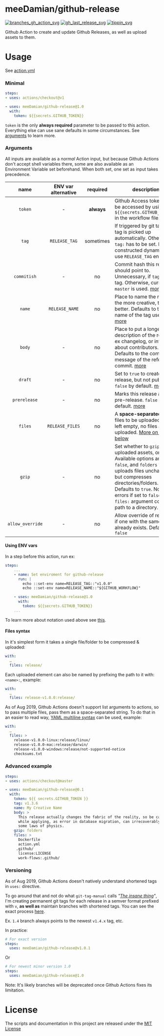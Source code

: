 # meeDamian/github-release

[![branches_gh_action_svg]][branches_gh_action_url]
[![gh_last_release_svg]][gh_last_release_url]
[![tippin_svg]][tippin_url]

[branches_gh_action_svg]: https://github.com/meeDamian/github-release/workflows/Create%20shortened%20tags/badge.svg
[branches_gh_action_url]: https://github.com/meeDamian/github-release/blob/master/.github/workflows/on-tag.yml

[gh_last_release_svg]: https://img.shields.io/github/v/release/meeDamian/github-release?sort=semver
[gh_last_release_url]: https://github.com/meeDamian/github-release/releases/latest

[tippin_svg]: https://img.shields.io/badge/donate-lightning-FDD023?logo=bitcoin&style=flat
[tippin_url]: https://tippin.me/@meeDamian

Github Action to create and update Github Releases, as well as upload assets to them.

# Usage

See [action.yml](action.yml)

### Minimal

```yaml
steps:
- uses: actions/checkout@v1

- uses: meeDamian/github-release@1.0
  with:
    token: ${{secrets.GITHUB_TOKEN}}
```

`token` is the only **always required** parameter to be passed to this action.  Everything else can use sane defaults in some circumstances.  See [arguments] to learn more.

[arguments]: #Arguments


### Arguments

All inputs are available as a _normal_ Action input, but because Github Actions don't accept shell variables there, some are also available as an Environment Variable set beforehand.  When both set, one set as input takes precedence.

| name             | ENV var alternative | required   | description
|:----------------:|:-------------------:|:----------:|----------------
| `token`          | -                   | **always** | Github Access token.  Can be accessed by using `${{secrets.GITHUB_TOKEN}}` in the workflow file.
| `tag`            | `RELEASE_TAG`       | sometimes  | If triggered by git tag push, tag is picked up automatically.  Otherwise `tag:` has to be set. For tags constructed dynamically, use `RELEASE_TAG` env var.
| `commitish`      | -                   | no         | Commit hash this release should point to.  Unnecessary, if `tag` is a git tag.  Otherwise, current `master` is used. [more]
| `name`           | `RELEASE_NAME`      | no         | Place to name the release, the more creative, the better. Defaults to the name of the tag used. [more]
| `body`           | -                   | no         | Place to put a longer description of the release, ex changelog, or info about contributors.  Defaults to the commit message of the reference commit. [more]
| `draft`          | -                   | no         | Set to `true` to create a release, but not publish it. `false` by default. [more]
| `prerelease`     | -                   | no         | Marks this release as a pre-release. `false` by default. [more]
| `files`          | `RELEASE_FILES`     | no         | A **space-separated** list of files to be uploaded. When left empty, no files are uploaded. [More on files below]
| `gzip`           | -                   | no         | Set whether to `gzip` uploaded assets, or not.  Available options are: `true`, `false`, and `folders` which uploads files unchanged, but compresses directories/folders.  Defaults to `true`.  Note: it errors if set to `false`, and `files:` argument contains path to a directory.
| `allow_override` | -                   | no        | Allow override of release, if one with the same tag already exists.  Defaults to `false`

[more]: https://developer.github.com/v3/repos/releases/#create-a-release
[More on files below]: #Files-syntax

#### Using ENV vars

In a step before this action, run ex:

```yml
steps:
    ...
    - name: Set enviroment for github-release
      run: |
        echo ::set-env name=RELEASE_TAG::"v1.0.0"
        echo ::set-env name=RELEASE_NAME::"${GITHUB_WORKFLOW}"

    - uses: meeDamian/github-release@1.0
      with:
        token: ${{secrets.GITHUB_TOKEN}}
    ...
```

To learn more about notation used above see [this].

[this]: https://help.github.com/en/articles/development-tools-for-github-actions#set-an-environment-variable-set-env

#### Files syntax

In it's simplest form it takes a single file/folder to be compressed & uploaded:

```yaml
with:
  …
  files: release/
```

Each uploaded element can also be named by prefixing the path to it with: `<name>:`, example:

```yaml
with:
  …
  files: release-v1.0.0:release/
```

As of Aug 2019, Github Actions doesn't support list arguments to actions, so to pass multiple files, pass them as a space-separated string.  To do that in an easier to read way, [YAML multiline syntax] can be used, example:

```yaml
with:
  …
  files: >
    release-v1.0.0-linux:release/linux/
    release-v1.0.0-mac:release/darwin/
    release-v1.0.0-windows:release/not-supported-notice
    checksums.txt      
```
[YAML multiline syntax]: https://yaml-multiline.info/ 

### Advanced example

```yaml
steps:
- uses: actions/checkout@master

- uses: meeDamian/github-release@0.1
  with:
    token: ${{ secrets.GITHUB_TOKEN }}
    tag: v1.3.6
    name: My Creative Name
    body: >
      This release actually changes the fabric of the reality, so be careful 
      while applying, as error in database migration, can irrecoverably wipe 
      some laws of physics.  
    gzip: folders
    files: >
      Dockerfile
      action.yml
     .github/
      license:LICENSE
      work-flows:.github/
```


### Versioning

As of Aug 2019, Github Actions doesn't natively understand shortened tags in `uses:` directive.

To go around that and not do what `git-tag-manual` calls _"[The insane thing]"_, I'm creating permanent git tags for each release in a semver format prefixed with `v`, **as well as** maintain branches with shortened tags.  You can see the exact process [here].

Ex. `1.4` branch always points to the newest `v1.4.x` tag, etc.

In practice:

```yaml
# For exact version
steps:
  uses: meeDamian/github-release@v1.0.1
```
Or
```yaml
# For newest minor version 1.0
steps:
  uses: meeDamian/github-release@1.0
```

Note: It's likely branches will be deprecated once Github Actions fixes its limitation.

[The insane thing]: https://git-scm.com/docs/git-tag#_on_re_tagging
[here]: .github/workflows/on-tag.yml

# License

The scripts and documentation in this project are released under the [MIT License](LICENSE)
